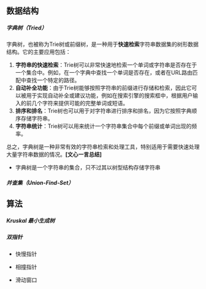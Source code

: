 ## 数据结构
##### 字典树（Tried）
字典树，也被称为Trie树或前缀树，是一种用于**快速检索**字符串数据集的树形数据结构。它的主要应用包括：

1. **字符串的快速检索**：Trie树可以非常快速地检索一个单词或字符串是否存在于一个集合中。例如，在一个字典中查找一个单词是否存在，或者在URL路由匹配中查找一个特定的路径。
2. **自动补全功能**：由于Trie树能够按照字符串的前缀进行存储和检索，因此它可以被用于实现自动补全或建议功能，例如在搜索引擎的搜索框中，根据用户输入的前几个字符来提供可能的完整单词或短语。
3. **排序和排名**：Trie树也可以用于对字符串进行排序和排名，因为它按照字典顺序存储字符串。
4. **字符串统计**：Trie树可以用来统计一个字符串集合中每个前缀或单词出现的频率。

总之，字典树是一种非常有效的字符串检索和处理工具，特别适用于需要快速处理大量字符串数据的情况。**\[文心一言总结]**
- 字典树是一个字符串的集合，只不过其以树型结构存储字符串
##### 并查集（Union-Find-Set）


## 算法

##### Kruskal 最小生成树

##### 双指针
- 快慢指针

- 相撞指针

- 滑动窗口
